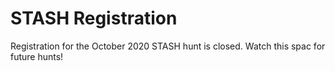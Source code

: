 <!--<iframe src="https://docs.google.com/forms/d/e/1FAIpQLScxJrHeSHGCO-h2JTrHT1oV145KiEA1Yx2Ae391y3b2Ycu-sw/viewform?embedded=true" width="700" height="520" frameborder="0" marginheight="0" marginwidth="0">Loading…</iframe>-->

# STASH Registration

Registration for the October 2020 STASH hunt is closed. Watch this spac for future hunts!
